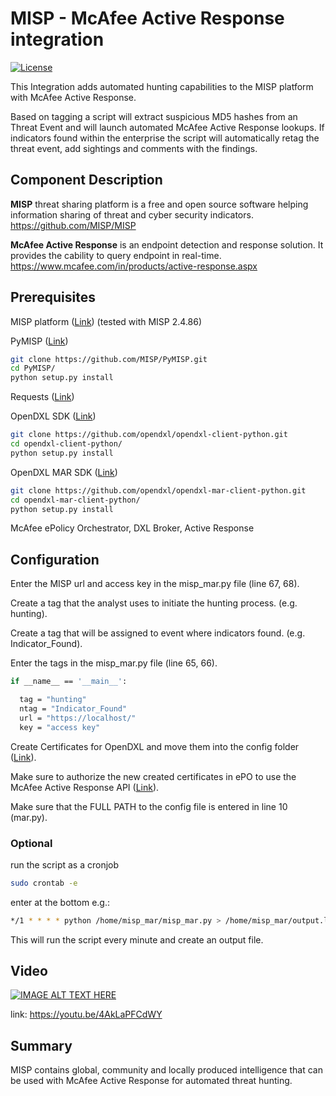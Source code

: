 # MISP - McAfee Active Response integration
[![License](https://img.shields.io/badge/License-Apache%202.0-blue.svg)](https://opensource.org/licenses/Apache-2.0)

This Integration adds automated hunting capabilities to the MISP platform with McAfee Active Response.

Based on tagging a script will extract suspicious MD5 hashes from an Threat Event and will launch automated McAfee Active Response lookups. 
If indicators found within the enterprise the script will automatically retag the threat event, add sightings and comments with the findings.

## Component Description
**MISP** threat sharing platform is a free and open source software helping information sharing of threat and cyber security indicators. https://github.com/MISP/MISP

**McAfee Active Response** is an endpoint detection and response solution. It provides the cability to query endpoint in real-time. https://www.mcafee.com/in/products/active-response.aspx

## Prerequisites
MISP platform ([Link](https://github.com/MISP/MISP)) (tested with MISP 2.4.86)

PyMISP ([Link](https://github.com/MISP/PyMISP))
```sh
git clone https://github.com/MISP/PyMISP.git
cd PyMISP/
python setup.py install
```

Requests ([Link](http://docs.python-requests.org/en/master/user/install/#install))

OpenDXL SDK ([Link](https://github.com/opendxl/opendxl-client-python))
```sh
git clone https://github.com/opendxl/opendxl-client-python.git
cd opendxl-client-python/
python setup.py install
```

OpenDXL MAR SDK ([Link](https://github.com/opendxl/opendxl-mar-client-python))
```sh
git clone https://github.com/opendxl/opendxl-mar-client-python.git
cd opendxl-mar-client-python/
python setup.py install
```

McAfee ePolicy Orchestrator, DXL Broker, Active Response

## Configuration
Enter the MISP url and access key in the misp_mar.py file (line 67, 68).

Create a tag that the analyst uses to initiate the hunting process. (e.g. hunting).

Create a tag that will be assigned to event where indicators found. (e.g. Indicator_Found).

Enter the tags in the misp_mar.py file (line 65, 66).
```sh
if __name__ == '__main__':

  tag = "hunting"
  ntag = "Indicator_Found"
  url = "https://localhost/"
  key = "access key"
```
Create Certificates for OpenDXL and move them into the config folder ([Link](https://opendxl.github.io/opendxl-client-python/pydoc/epoexternalcertissuance.html)). 

Make sure to authorize the new created certificates in ePO to use the McAfee Active Response API ([Link](https://opendxl.github.io/opendxl-client-python/pydoc/marsendauth.html)).

Make sure that the FULL PATH to the config file is entered in line 10 (mar.py).

### Optional

run the script as a cronjob

```sh
sudo crontab -e
```

enter at the bottom e.g.:
```sh
*/1 * * * * python /home/misp_mar/misp_mar.py > /home/misp_mar/output.log
```

This will run the script every minute and create an output file.

## Video

[![IMAGE ALT TEXT HERE](https://img.youtube.com/vi/4AkLaPFCdWY/0.jpg)](https://www.youtube.com/watch?v=4AkLaPFCdWY)

link: https://youtu.be/4AkLaPFCdWY

## Summary
MISP contains global, community and locally produced intelligence that can be used with McAfee Active Response for automated threat hunting.
